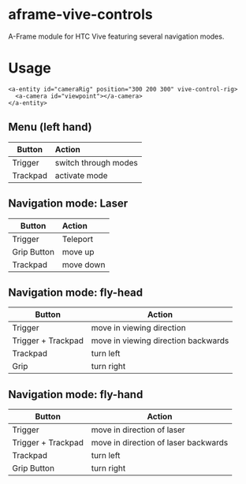 # aframe-vive-controls

A-Frame module for HTC Vive featuring several navigation modes.

# Usage

```
<a-entity id="cameraRig" position="300 200 300" vive-control-rig>
  <a-camera id="viewpoint"></a-camera>
</a-entity>
```

## Menu (left hand)

| Button | Action |
| ------------- |:-------|
| Trigger | switch through modes |
| Trackpad | activate mode |

## Navigation mode: Laser

| Button | Action |
| -------|:-------|
| Trigger | Teleport |
| Grip Button | move up |
| Trackpad | move down |

## Navigation mode: fly-head

| Button | Action |
|--------|--------|
| Trigger | move in viewing direction |
| Trigger + Trackpad | move in viewing direction backwards |
| Trackpad | turn left |
| Grip | turn right |


## Navigation mode: fly-hand

| Button | Action |
|--------|--------|
| Trigger | move in direction of laser |
| Trigger + Trackpad | move in direction of laser backwards |
| Trackpad | turn left |
| Grip Button | turn right |

